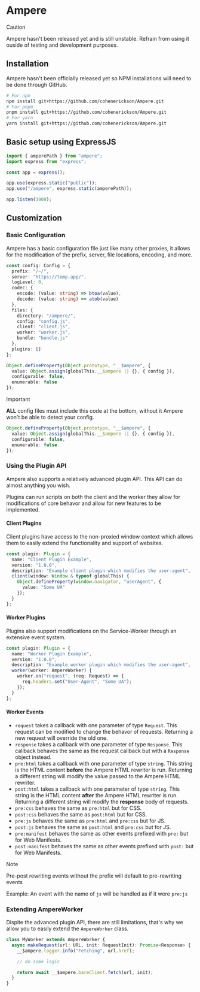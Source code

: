 # Ampere

> [!CAUTION]  
> Ampere hasn't been released yet and is still unstable. Refrain from using it ouside of testing and development purposes.

## Installation

Ampere hasn't been officially released yet so NPM installations will need to be done through GitHub.

```bash
# For npm
npm install git+https://github.com/cohenerickson/Ampere.git
# For pnpm
pnpm install git+https://github.com/cohenerickson/Ampere.git
# For yarn
yarn install git+https://github.com/cohenerickson/Ampere.git
```

## Basic setup using ExpressJS

```ts
import { amperePath } from "ampere";
import express from "express";

const app = express();

app.use(express.static("public"));
app.use("/ampere", express.static(amperePath));

app.listen(3000);
```

## Customization

### Basic Configuration

Ampere has a basic configuration file just like many other proxies, it allows for the modification of the prefix, server, file locations, encoding, and more.

```ts
const config: Config = {
  prefix: "/~/",
  server: "https://tomp.app/",
  logLevel: 0,
  codec: {
    encode: (value: string) => btoa(value),
    decode: (value: string) => atob(value)
  },
  files: {
    directory: "/ampere/",
    config: "config.js",
    client: "client.js",
    worker: "worker.js",
    bundle: "bundle.js"
  },
  plugins: []
};

Object.defineProperty(Object.prototype, "__$ampere", {
  value: Object.assign(globalThis.__$ampere || {}, { config }),
  configurable: false,
  enumerable: false
});
```

> [!IMPORTANT]  
> **ALL** config files must include this code at the bottom, without it Ampere won't be able to detect your config.
>
> ```ts
> Object.defineProperty(Object.prototype, "__$ampere", {
>   value: Object.assign(globalThis.__$ampere || {}, { config }),
>   configurable: false,
>   enumerable: false
> });
> ```

### Using the Plugin API

Ampere also supports a relatively advanced plugin API. This API can do almost anything you wish.

Plugins can run scripts on both the client and the worker they allow for modifications of core behavor and allow for new features to be implemented.

#### Client Plugins

Client plugins have access to the non-proxied window context which allows them to easily extend the functionality and support of websites.

```ts
const plugin: Plugin = {
  name: "Client Plugin Example",
  version: "1.0.0",
  description: "Example client plugin which modifies the user-agent",
  client(window: Window & typeof globalThis) {
    Object.defineProperty(window.navigator, "userAgent", {
      value: "Some UA"
    });
  }
};
```

#### Worker Plugins

Plugins also support modifications on the Service-Worker through an extensive event system.

```ts
const plugin: Plugin = {
  name: "Worker Plugin Example",
  version: "1.0.0",
  description: "Example worker plugin which modifies the user-agent",
  worker(worker: AmpereWorker) {
    worker.on("request", (req: Request) => {
      req.headers.set("User-Agent", "Some UA");
    });
  }
};
```

#### Worker Events

- `request` takes a callback with one parameter of type `Request`. This request can be modified to change the behavor of requests. Returning a new request will override the old one.
- `response` takes a callback with one parameter of type `Response`. This callback behaves the same as the request callback but with a `Response` object instead.
- `pre:html` takes a callback with one parameter of type `string`. This string is the HTML content **before** the Ampere HTML rewriter is run. Returning a different string will modify the value passed to the Ampere HTML rewriter.
- `post:html` takes a callback with one parameter of type `string`. This string is the HTML content **after** the Ampere HTML rewriter is run. Returning a different string will modify the **response** body of requests.
- `pre:css` behaves the same as `pre:html` but for CSS.
- `post:css` behaves the same as `post:html` but for CSS.
- `pre:js` behaves the same as `pre:html` and `pre:css` but for JS.
- `post:js` behaves the same as `post:html` and `pre:css` but for JS.
- `pre:manifest` behaves the same as other events prefixed with `pre:` but for Web Manifests.
- `post:manifest` behaves the same as other events prefixed with `post:` but for Web Manifests.

> [!NOTE]  
> Pre-post rewriting events without the prefix will default to pre-rewriting events
>
> Example: An event with the name of `js` will be handled as if it were `pre:js`

### Extending AmpereWorker

Dispite the advanced plugin API, there are still limitations, that's why we allow you to easily extend the `AmpereWorker` class.

```ts
class MyWorker extends AmpereWorker {
  async makeRequest(url: URL, init: RequestInit): Promise<Response> {
    __$ampere.logger.info("Fetching", url.href);

    // do some logic

    return await __$ampere.bareClient.fetch(url, init);
  }
}
```
